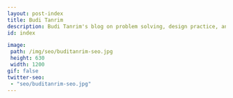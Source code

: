 ```yaml
---
layout: post-index
title: Budi Tanrim
description: Budi Tanrim's blog on problem solving, design practice, and mindset.
id: index

image:
 path: /img/seo/buditanrim-seo.jpg
 height: 630
 width: 1200
gif: false
twitter-seo:
 - "seo/buditanrim-seo.jpg"
---
```

